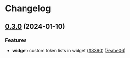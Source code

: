 # Changelog

## [0.3.0](https://github.com/cowprotocol/cowswap/compare/widget-lib-v0.2.1...widget-lib-v0.3.0) (2024-01-10)


### Features

* **widget:** custom token lists in widget ([#3390](https://github.com/cowprotocol/cowswap/issues/3390)) ([7eabe06](https://github.com/cowprotocol/cowswap/commit/7eabe06d043703718d742809791eda555dff5058))
